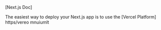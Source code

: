 
[Next.js Doc] 
  
The easiest way to deploy your Next.js app is to use the [Vercel Platform] https/vereo mnuiumlt
